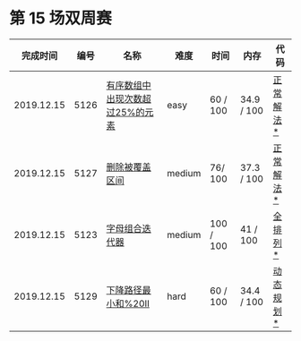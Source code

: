 # 第 15 场双周赛

**完成时间**|**编号**|**名称**|**难度**|**时间**|**内存**|**代码**
--------|--------|--------|------------|--------|--------|--------
2019.12.15|5126|[有序数组中出现次数超过25%的元素](/第%2015%20场双周赛5275.%20有序数组中出现次数超过25%的元素/question.md)|easy|60 / 100|34.9 / 100|[正常解法*](/第%2015%20场双周赛/5126.%20有序数组中出现次数超过25%的元素/javascript/ac_v1.js)
2019.12.15|5127|[删除被覆盖区间](/第%2015%20场双周赛/5127.%20删除被覆盖区间/question.md)|medium|76/ 100|37.3 / 100|[正常解法*](/第%2015%20场双周赛/5127.%20删除被覆盖区间/javascript/ac_v1.js)
2019.12.15|5123|[字母组合迭代器](/第%2015%20场双周赛/5123.%20字母组合迭代器/question.md)|medium|100 / 100|41 / 100|[全排列*](/第%2015%20场双周赛/5123.%20字母组合迭代器/javascript/ac_v1.js)
2019.12.15|5129|[下降路径最小和%20II](/第%2015%20场双周赛/5129.%20下降路径最小和%20II/question.md)|hard|60 / 100|34.4 / 100|[动态规划*](/第%2015%20场双周赛/5129.%20下降路径最小和%20II/javascript/ac_v1.js)
